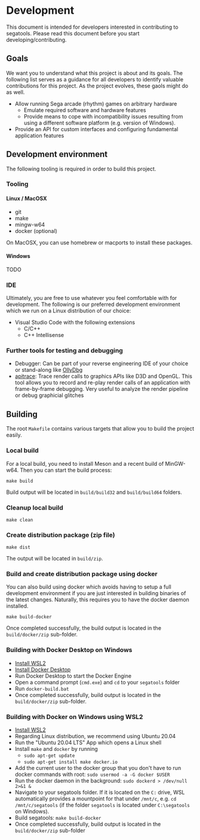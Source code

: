 # Development

This document is intended for developers interested in contributing to segatools. Please read this document before
you start developing/contributing.

## Goals

We want you to understand what this project is about and its goals. The following list serves as a guidance for all
developers to identify valuable contributions for this project. As the project evolves, these gaols might do as well.

* Allow running Sega arcade (rhythm) games on arbitrary hardware
  * Emulate required software and hardware features
  * Provide means to cope with incompatibility issues resulting from using a different software platform (e.g. version of Windows).
* Provide an API for custom interfaces and configuring fundamental application features

## Development environment

The following tooling is required in order to build this project.

### Tooling

#### Linux / MacOSX

* git
* make
* mingw-w64
* docker (optional)

On MacOSX, you can use homebrew or macports to install these packages.

#### Windows

TODO

### IDE

Ultimately, you are free to use whatever you feel comfortable with for development. The following is our preferred
development environment which we run on a Linux distribution of our choice:

* Visual Studio Code with the following extensions
  * C/C++
  * C++ Intellisense

### Further tools for testing and debugging

* Debugger: Can be part of your reverse engineering IDE of your choice or stand-along like
[OllyDbg](http://www.ollydbg.de/)
* [apitrace](https://apitrace.github.io/): Trace render calls to graphics APIs like D3D and OpenGL.
This tool allows you to record and re-play render calls of an application with frame-by-frame
debugging. Very useful to analyze the render pipeline or debug graphicial glitches

## Building

The root `Makefile` contains various targets that allow you to build the project easily.

### Local build

For a local build, you need to install Meson and a recent build of MinGW-w64. Then you can start the
build process:

```shell
make build
```

Build output will be located in `build/build32` and `build/build64` folders.

### Cleanup local build

```shell
make clean
```

### Create distribution package (zip file)

```shell
make dist
```

The output will be located in `build/zip`.

### Build and create distribution package using docker

You can also build using docker which avoids having to setup a full development environment if you
are just interested in building binaries of the latest changes. Naturally, this requires you to
have the docker daemon installed.

```shell
make build-docker
```

Once completed successfully, the build output is located in the `build/docker/zip` sub-folder.

### Building with Docker Desktop on Windows

* [Install WSL2](https://docs.microsoft.com/en-us/windows/wsl/install-win10)
* [Install Docker Desktop](https://docs.docker.com/docker-for-windows/install/)
* Run Docker Desktop to start the Docker Engine
* Open a command prompt (`cmd.exe`) and `cd` to your `segatools` folder
* Run `docker-build.bat`
* Once completed successfully, build output is located in the `build/docker/zip` sub-folder.

### Building with Docker on Windows using WSL2

* [Install WSL2](https://docs.microsoft.com/en-us/windows/wsl/install-win10)
* Regarding Linux distribution, we recommend using Ubuntu 20.04
* Run the "Ubuntu 20.04 LTS" App which opens a Linux shell
* Install `make` and `docker` by running
  * `sudo apt-get update`
  * `sudo apt-get install make docker.io`
* Add the current user to the docker group that you don't have to run docker commands with root:
`sudo usermod -a -G docker $USER`
* Run the docker daemon in the background: `sudo dockerd > /dev/null 2>&1 &`
* Navigate to your segatools folder. If it is located on the `C:` drive, WSL automatically provides
a mountpoint for that under `/mnt/c`, e.g. `cd /mnt/c/segatools` (if the folder `segatools` is
located under `C:\segatools` on Windows).
* Build segatools: `make build-docker`
* Once completed successfully, build output is located in the `build/docker/zip` sub-folder